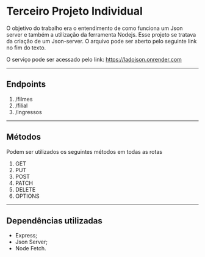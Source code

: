 # Terceiro Projeto Individual
O objetivo do trabalho era o entendimento de como funciona um Json server e também a utilização da ferramenta Nodejs. Esse projeto se tratava da criação de um Json-server. O arquivo pode ser aberto pelo seguinte link no fim do texto.

O serviço pode ser acessado pelo link: https://ladojson.onrender.com

<hr>

## Endpoints
<ol>
<li> /filmes </li>
<li> /filial </li>
<li> /ingressos </li>
</ol>

<hr>

## Métodos
Podem ser utilizados os seguintes métodos em todas as rotas
<ol>
<li> GET </li>
<li> PUT </li>
<li> POST </li>
<li> PATCH </li>
<li> DELETE </li>
<li> OPTIONS </li>
</ol>

<hr>

## Dependências utilizadas
- Express;
- Json Server;
- Node Fetch.

<br>
